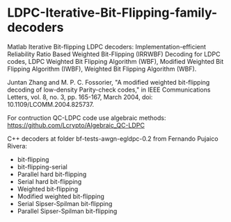 # LDPC-Iterative-Bit-Flipping-family-decoders
Matlab Iterative Bit-flipping LDPC decoders: Implementation-efficient Reliability Ratio Based Weighted Bit-Flipping (IRRWBF) Decoding for LDPC codes, LDPC Weighted Bit Flipping Algorithm (WBF), Modified Weighted Bit Flipping Algorithm (IWBF), Weighted Bit Flipping Algorithm (WBF).  


Juntan Zhang and M. P. C. Fossorier, "A modified weighted bit-flipping decoding of low-density Parity-check codes," in IEEE Communications Letters, vol. 8, no. 3, pp. 165-167, March 2004, doi: 10.1109/LCOMM.2004.825737.

For contruction QC-LDPC code use algebraic methods: https://github.com/Lcrypto/Algebraic_QC-LDPC 

C++ decoders at folder bf-tests-awgn-egldpc-0.2 from Fernando Pujaico Rivera: 
* bit-flipping
 * bit-flipping-serial
 * Parallel hard bit-flipping
 * Serial hard bit-flipping
 * Weighted bit-flipping
 * Modified weighted bit-flipping
 * Serial Sipser-Spilman bit-flipping
 * Parallel Sipser-Spilman bit-flipping
